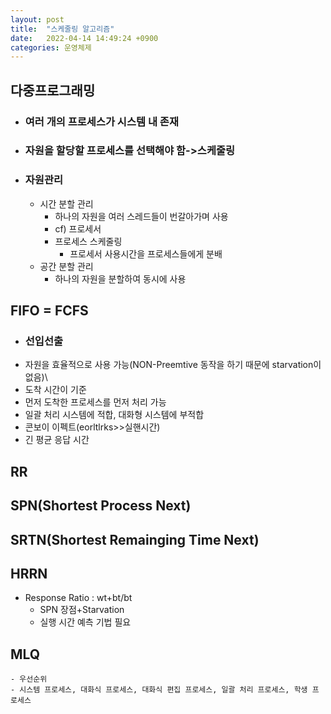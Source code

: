 ```yaml
---
layout: post
title:  "스케줄링 알고리즘"
date:   2022-04-14 14:49:24 +0900
categories: 운영체제
---
```

## 다중프로그래밍
- ### 여러 개의 프로세스가 시스템 내 존재
- ### 자원을 할당할 프로세스를 선택해야 함->스케줄링
- ### 자원관리
  - 시간 분할 관리
    - 하나의 자원을 여러 스레드들이 번갈아가며 사용
    - cf) 프로세서
    - 프로세스 스케줄링
      - 프로세서 사용시간을 프로세스들에게 분배
  - 공간 분할 관리
    - 하나의 자원을 분할하여 동시에 사용
## FIFO = FCFS
- ### 선입선출
- 자원을 효율적으로 사용 가능(NON-Preemtive 동작을 하기 때문에 starvation이 없음)\
- 도착 시간이 기준
- 먼저 도착한 프로세스를 먼저 처리 가능
- 일괄 처리 시스템에 적합, 대화형 시스템에 부적합
- 콘보이 이펙트(eorltlrks>>실핸시간)
- 긴 평균 응답 시간
## RR
## SPN(Shortest Process Next)
## SRTN(Shortest Remainging Time Next)
## HRRN
- Response Ratio : wt+bt/bt
  - SPN 장점+Starvation
  - 실행 시간 예측 기법 필요
## MLQ
    - 우선순위
    - 시스템 프로세스, 대화식 프로세스, 대화식 편집 프로세스, 일괄 처리 프로세스, 학생 프로세스
